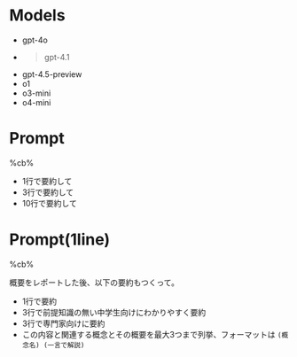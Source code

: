 # Models
- gpt-4o
- >gpt-4.1
- gpt-4.5-preview
- o1
- o3-mini
- o4-mini

# Prompt
%cb%

- 1行で要約して
- 3行で要約して
- 10行で要約して

# Prompt(1line)
%cb%

概要をレポートした後、以下の要約もつくって。

- 1行で要約
- 3行で前提知識の無い中学生向けにわかりやすく要約
- 3行で専門家向けに要約
- この内容と関連する概念とその概要を最大3つまで列挙、フォーマットは `(概念名) (一言で解説)`
